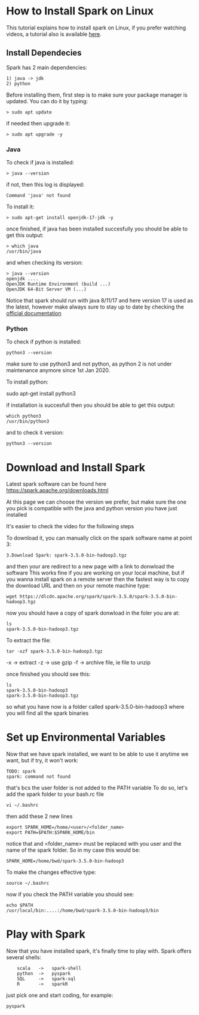 # How to Install Spark on Linux
This tutorial explains how to install spark on Linux,
if you prefer watching videos, a tutorial also is available [here](TODO).

## Install Dependecies
Spark has 2 main dependencies:

    1) java -> jdk
    2) python

Before installing them, first step is to make sure your package manager is updated.
You can do it by typing:

    > sudo apt update

if needed then upgrade it:

    > sudo apt upgrade -y

### Java
To check if java is installed:

    > java --version

if not, then this log is displayed:

    Command 'java' not found

To install it:

    > sudo apt-get install openjdk-17-jdk -y

once finished, if java has been installed succesfully you should
be able to get this output:

    > which java
    /usr/bin/java

and when checking its version:

    > java --version
    openjdk .... 
    OpenJDK Runtime Environment (build ...)
    OpenJDK 64-Bit Server VM (...)

Notice that spark should run with java 8/11/17 and here version 17 is used
as the latest, however make always sure to stay up to date by checking 
the [official documentation](https://spark.apache.org/docs/latest/)

### Python
To check if python is installed:

    python3 --version

make sure to use python3 and not python, as python 2 is not under maintenance
anymore since 1st Jan 2020.

To install python:

   sudo apt-get install python3

if installation is succesfull then you should be able to get this output:

    which python3
    /usr/bin/python3

and to check it version:

    python3 --version

# Download and Install Spark
Latest spark software can be found here https://spark.apache.org/downloads.html

At this page we can choose the version we prefer, but make sure the one you pick
is compatible with the java and python version you have just installed

It's easier to check the video for the following steps

To download it, you can manually click on the spark software name at point 3:

    3.Download Spark: spark-3.5.0-bin-hadoop3.tgz

and then your are redirect to a new page with a link to donwload the software
This works fine if you are working on your local machine, 
but if you wanna install spark on a remote server then the fastest way 
is to copy the download URL and then on your remote machine type:

    wget https://dlcdn.apache.org/spark/spark-3.5.0/spark-3.5.0-bin-hadoop3.tgz 

now you should have a copy of spark donwload in the foler you are at:

    ls
    spark-3.5.0-bin-hadoop3.tgz 

To extract the file:

    tar -xzf spark-3.5.0-bin-hadoop3.tgz

-x -> extract 
-z -> use gzip
-f -> archive file, ie file to unzip

once finished you should see this:

    ls 
    spark-3.5.0-bin-hadoop3
    spark-3.5.0-bin-hadoop3.tgz 
   
so what you have now is a folder called spark-3.5.0-bin-hadoop3 where
you will find all the spark binaries

# Set up Environmental Variables
Now that we have spark installed, we want to be able to use it
anytime we want, but if try, it won't work:

    TODO: spark
    spark: command not found

that's bcs the user folder is not added to the PATH variable
To do so, let's add the spark folder to your bash.rc file

    vi ~/.bashrc

then add these 2 new lines

    export SPARK_HOME=/home/<user>/<folder_name>
    export PATH=$PATH:$SPARK_HOME/bin

notice that <user> and <folder_name> must be replaced with
you user and the name of the spark folder.
So in my case this would be:

    SPARK_HOME=/home/bwd/spark-3.5.0-bin-hadoop3

To make the changes effective type:

    source ~/.bashrc

now if you check the PATH variable you should see:

    echo $PATH
    /usr/local/bin:....:/home/bwd/spark-3.5.0-bin-hadoop3/bin

# Play with Spark
Now that you have installed spark, it's finally time to play with.
Spark offers several shells:

        scala   ->   spark-shell
        python  ->   pyspark
        SQL     ->   spark-sql
        R       ->   sparkR

just pick one and start coding, for example:

    pyspark
